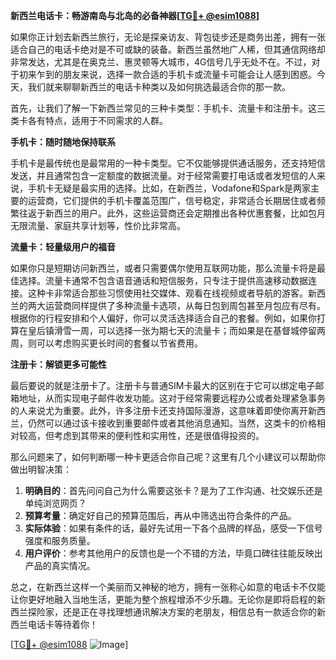 **新西兰电话卡：畅游南岛与北岛的必备神器[[TG💪+ @esim1088](https://t.me/s/esim1088)]**

如果你正计划去新西兰旅行，无论是探亲访友、背包徒步还是商务出差，拥有一张适合自己的电话卡绝对是不可或缺的装备。新西兰虽然地广人稀，但其通信网络却非常发达，尤其是在奥克兰、惠灵顿等大城市，4G信号几乎无处不在。不过，对于初来乍到的朋友来说，选择一款合适的手机卡或流量卡可能会让人感到困惑。今天，我们就来聊聊新西兰的电话卡种类以及如何挑选最适合你的那一款。

首先，让我们了解一下新西兰常见的三种卡类型：手机卡、流量卡和注册卡。这三类卡各有特点，适用于不同需求的人群。

**手机卡：随时随地保持联系**

手机卡是最传统也是最常用的一种卡类型。它不仅能够提供通话服务，还支持短信发送，并且通常包含一定额度的数据流量。对于经常需要打电话或者发短信的人来说，手机卡无疑是最实用的选择。比如，在新西兰，Vodafone和Spark是两家主要的运营商，它们提供的手机卡覆盖范围广，信号稳定，非常适合长期居住或者频繁往返于新西兰的用户。此外，这些运营商还会定期推出各种优惠套餐，比如包月无限流量、家庭共享计划等，性价比非常高。

**流量卡：轻量级用户的福音**

如果你只是短期访问新西兰，或者只需要偶尔使用互联网功能，那么流量卡将是最佳选择。流量卡通常不包含语音通话和短信服务，只专注于提供高速移动数据连接。这种卡非常适合那些习惯使用社交媒体、观看在线视频或者导航的游客。新西兰的两大运营商同样提供了多种流量卡选项，从每日包到周包甚至月包应有尽有。根据你的行程安排和个人偏好，你可以灵活选择适合自己的套餐。例如，如果你打算在皇后镇滑雪一周，可以选择一张为期七天的流量卡；而如果是在基督城停留两周，则可以考虑购买更长时间的套餐以节省费用。

**注册卡：解锁更多可能性**

最后要说的就是注册卡了。注册卡与普通SIM卡最大的区别在于它可以绑定电子邮箱地址，从而实现电子邮件收发功能。这对于经常需要远程办公或者处理紧急事务的人来说尤为重要。此外，许多注册卡还支持国际漫游，这意味着即使你离开新西兰，仍然可以通过该卡接收到重要邮件或者其他消息通知。当然，这类卡的价格相对较高，但考虑到其带来的便利性和实用性，还是很值得投资的。

那么问题来了，如何判断哪一种卡更适合你自己呢？这里有几个小建议可以帮助你做出明智决策：

1. **明确目的**：首先问问自己为什么需要这张卡？是为了工作沟通、社交娱乐还是单纯浏览网页？
2. **预算考量**：确定好自己的预算范围后，再从中筛选出符合条件的产品。
3. **实际体验**：如果有条件的话，最好先试用一下各个品牌的样品，感受一下信号强度和服务质量。
4. **用户评价**：参考其他用户的反馈也是一个不错的方法，毕竟口碑往往能反映出产品的真实情况。

总之，在新西兰这样一个美丽而又神秘的地方，拥有一张称心如意的电话卡不仅能让你更好地融入当地生活，更能为整个旅程增添不少乐趣。无论你是即将启程的新西兰探险家，还是正在寻找理想通讯解决方案的老朋友，相信总有一款适合你的新西兰电话卡等待着你！

[[TG💪+ @esim1088](https://t.me/s/esim1088) ![Image](https://i.postimg.cc/4NQfJmqS/Snipaste-2025-05-13-00-14-12.png)]